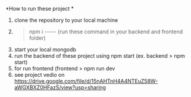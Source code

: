 *How to run these project *
1. clone the repository to your local machine
2. > npm i   ----- (run these command in your backend and frontend folder)
3. start your local mongodb
4. run the backend of these project using npm start (ex. backend > npm start)
5. for run frontend (frontend > npm run dev
6. see project vedio on https://drive.google.com/file/d/15nAHTnH4A4NTEuZ58W-aWGXBXZ0HFazS/view?usp=sharing
